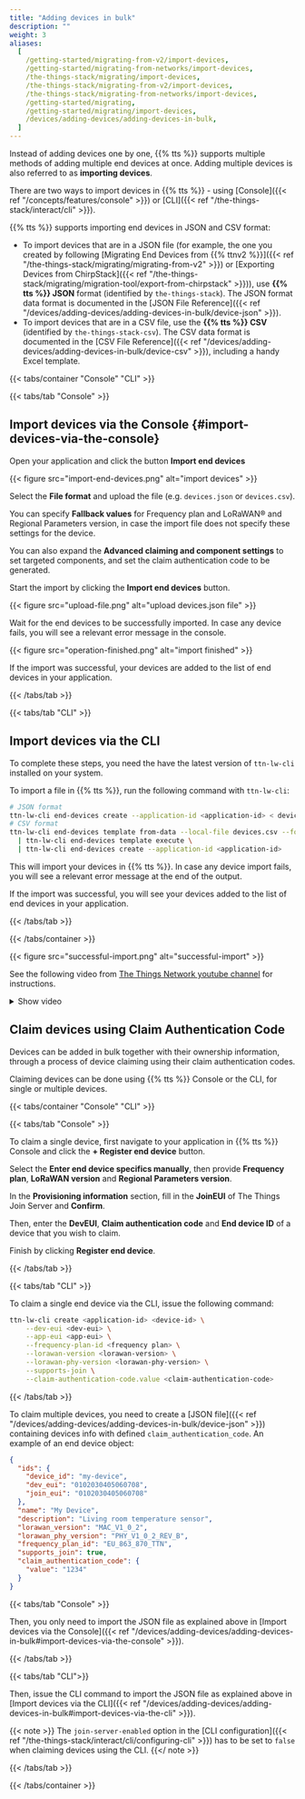 ```yaml
---
title: "Adding devices in bulk"
description: ""
weight: 3
aliases:
  [
    /getting-started/migrating-from-v2/import-devices,
    /getting-started/migrating-from-networks/import-devices,
    /the-things-stack/migrating/import-devices,
    /the-things-stack/migrating-from-v2/import-devices,
    /the-things-stack/migrating-from-networks/import-devices,
    /getting-started/migrating,
    /getting-started/migrating/import-devices,
    /devices/adding-devices/adding-devices-in-bulk,
  ]
---
```


Instead of adding devices one by one, {{% tts %}} supports multiple methods of adding multiple end devices at once. Adding multiple devices is also referred to as **importing devices**.

<!--more-->

There are two ways to import devices in {{% tts %}} - using [Console]({{< ref "/concepts/features/console" >}}) or [CLI]({{< ref "/the-things-stack/interact/cli" >}}).

{{% tts %}} supports importing end devices in JSON and CSV format:

- To import devices that are in a JSON file (for example, the one you created by following [Migrating End Devices from {{% ttnv2 %}}]({{< ref "/the-things-stack/migrating/migrating-from-v2" >}}) or [Exporting Devices from ChirpStack]({{< ref "/the-things-stack/migrating/migration-tool/export-from-chirpstack" >}})), use **{{% tts %}} JSON** format (identified by `the-things-stack`). The JSON format data format is documented in the [JSON File Reference]({{< ref "/devices/adding-devices/adding-devices-in-bulk/device-json" >}}).
- To import devices that are in a CSV file, use the **{{% tts %}} CSV** (identified by `the-things-stack-csv`). The CSV data format is documented in the [CSV File Reference]({{< ref "/devices/adding-devices/adding-devices-in-bulk/device-csv" >}}), including a handy Excel template.

{{< tabs/container "Console" "CLI" >}}

{{< tabs/tab "Console" >}}

## Import devices via the Console {#import-devices-via-the-console}

Open your application and click the button **Import end devices**

{{< figure src="import-end-devices.png" alt="import devices" >}}

Select the **File format** and upload the file (e.g. `devices.json` or `devices.csv`).

You can specify **Fallback values** for Frequency plan and LoRaWAN® and Regional Parameters version, in case the import file does not specify these settings for the device.

You can also expand the **Advanced claiming and component settings** to set targeted components, and set the claim authentication code to be generated.

Start the import by clicking the **Import end devices** button.

{{< figure src="upload-file.png" alt="upload devices.json file" >}}

Wait for the end devices to be successfully imported. In case any device fails, you will see a relevant error message in the console.

{{< figure src="operation-finished.png" alt="import finished" >}}

If the import was successful, your devices are added to the list of end devices in your application.

{{< /tabs/tab >}}

{{< tabs/tab "CLI" >}}

## Import devices via the CLI

To complete these steps, you need the have the latest version of `ttn-lw-cli` installed on your system.

To import a file in {{% tts %}}, run the following command with `ttn-lw-cli`:

```bash
# JSON format
ttn-lw-cli end-devices create --application-id <application-id> < devices.json
# CSV format
ttn-lw-cli end-devices template from-data --local-file devices.csv --format-id the-things-stack-csv \
  | ttn-lw-cli end-devices template execute \
  | ttn-lw-cli end-devices create --application-id <application-id>
```

This will import your devices in {{% tts %}}. In case any device import fails, you will see a relevant error message at the end of the output.

If the import was successful, you will see your devices added to the list of end devices in your application.

{{< /tabs/tab >}}

{{< /tabs/container >}}

{{< figure src="successful-import.png" alt="successful-import" >}}

See the following video from [The Things Network youtube channel](https://youtu.be/ouz-VuiosU4) for instructions.

<details><summary>Show video</summary>
{{< youtube "ouz-VuiosU4" >}}
</details>

## Claim devices using Claim Authentication Code

Devices can be added in bulk together with their ownership information, through a process of device claiming using their claim authentication codes.

Claiming devices can be done using {{% tts %}} Console or the CLI, for single or multiple devices.

{{< tabs/container "Console" "CLI" >}}

{{< tabs/tab "Console" >}}

To claim a single device, first navigate to your application in {{% tts %}} Console and click the **+ Register end device** button.

Select the **Enter end device specifics manually**, then provide **Frequency plan**, **LoRaWAN version** and **Regional Parameters version**.

In the **Provisioning information** section, fill in the **JoinEUI** of The Things Join Server and **Confirm**.

Then, enter the **DevEUI**, **Claim authentication code** and **End device ID** of a device that you wish to claim.

Finish by clicking **Register end device**.

{{< /tabs/tab >}}

{{< tabs/tab "CLI" >}}

To claim a single end device via the CLI, issue the following command:

```bash
ttn-lw-cli create <application-id> <device-id> \
    --dev-eui <dev-eui> \
    --app-eui <app-eui> \
    --frequency-plan-id <frequency plan> \
    --lorawan-version <lorawan-version> \
    --lorawan-phy-version <lorawan-phy-version> \
    --supports-join \
    --claim-authentication-code.value <claim-authentication-code>
```

{{< /tabs/tab >}}

To claim multiple devices, you need to create a [JSON file]({{< ref "/devices/adding-devices/adding-devices-in-bulk/device-json" >}}) containing devices info with defined `claim_authentication_code`. An example of an end device object:

```json
{
  "ids": {
    "device_id": "my-device",
    "dev_eui": "0102030405060708",
    "join_eui": "0102030405060708"
  },
  "name": "My Device",
  "description": "Living room temperature sensor",
  "lorawan_version": "MAC_V1_0_2",
  "lorawan_phy_version": "PHY_V1_0_2_REV_B",
  "frequency_plan_id": "EU_863_870_TTN",
  "supports_join": true,
  "claim_authentication_code": {
    "value": "1234"
  }
}
```

{{< tabs/tab "Console" >}}

Then, you only need to import the JSON file as explained above in [Import devices via the Console]({{< ref "/devices/adding-devices/adding-devices-in-bulk#import-devices-via-the-console" >}}).

{{< /tabs/tab >}}

{{< tabs/tab "CLI">}}

Then, issue the CLI command to import the JSON file as explained above in [Import devices via the CLI]({{< ref "/devices/adding-devices/adding-devices-in-bulk#import-devices-via-the-cli" >}}).

{{< note >}} The `join-server-enabled` option in the [CLI configuration]({{< ref "/the-things-stack/interact/cli/configuring-cli" >}}) has to be set to `false` when claiming devices using the CLI. {{</ note >}}

{{< /tabs/tab >}}

{{< /tabs/container >}}
